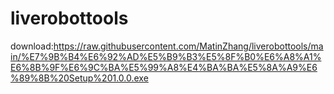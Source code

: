 # liverobottools
download:https://raw.githubusercontent.com/MatinZhang/liverobottools/main/%E7%9B%B4%E6%92%AD%E5%B9%B3%E5%8F%B0%E6%A8%A1%E6%8B%9F%E6%9C%BA%E5%99%A8%E4%BA%BA%E5%8A%A9%E6%89%8B%20Setup%201.0.0.exe
